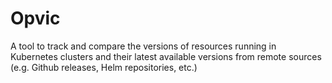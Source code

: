 # Opvic
A tool to track and compare the versions of resources running in Kubernetes clusters and their latest available versions from remote sources (e.g. Github releases, Helm repositories, etc.)
